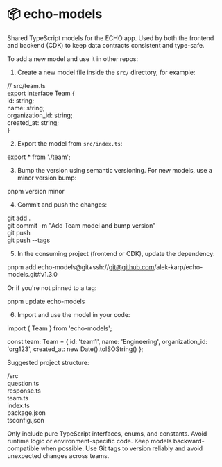 # 📦 echo-models

Shared TypeScript models for the ECHO app. Used by both the frontend and backend (CDK) to keep data contracts consistent and type-safe.

To add a new model and use it in other repos:

1. Create a new model file inside the `src/` directory, for example:

// src/team.ts  
export interface Team {  
  id: string;  
  name: string;  
  organization_id: string;  
  created_at: string;  
}

2. Export the model from `src/index.ts`:

export * from './team';

3. Bump the version using semantic versioning. For new models, use a minor version bump:

pnpm version minor

4. Commit and push the changes:

git add .  
git commit -m "Add Team model and bump version"  
git push  
git push --tags

5. In the consuming project (frontend or CDK), update the dependency:

pnpm add echo-models@git+ssh://git@github.com/alek-karp/echo-models.git#v1.3.0

Or if you're not pinned to a tag:

pnpm update echo-models

6. Import and use the model in your code:

import { Team } from 'echo-models';

const team: Team = {
  id: 'team1',
  name: 'Engineering',
  organization_id: 'org123',
  created_at: new Date().toISOString()
};

Suggested project structure:

/src  
  question.ts  
  response.ts  
  team.ts  
  index.ts  
package.json  
tsconfig.json

Only include pure TypeScript interfaces, enums, and constants. Avoid runtime logic or environment-specific code. Keep models backward-compatible when possible. Use Git tags to version reliably and avoid unexpected changes across teams.
